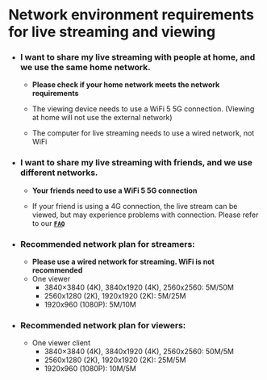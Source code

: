 # Network environment requirements for live streaming and viewing

- ### I want to share my live streaming with people at home, and we use the same home network.

    - **Please check if your home network meets the network requirements**

    - The viewing device needs to use a WiFi 5 5G connection. (Viewing at home will not use the external network)
    - The computer for live streaming needs to use a wired network, not WiFi

- ### I want to share my live streaming with friends, and we use different networks.

    - **Your friends need to use a WiFi 5 5G connection**

    - If your friend is using a 4G connection, the live stream can be viewed, but may experience problems with connection. Please refer to our **[`FAQ`](/Docs/FAQ.md)**



- ### **Recommended network plan for streamers:**  
    - **Please use a wired network for streaming. WiFi is not recommended** 
    - One viewer
        - 3840×3840 (4K), 3840x1920 (4K), 2560x2560: 5M/50M
        - 2560x1280 (2K), 1920x1920 (2K): 5M/25M
        - 1920x960 (1080P): 5M/10M

- ### **Recommended network plan for viewers:**  
    - One viewer client
        - 3840×3840 (4K), 3840x1920 (4K), 2560x2560: 50M/5M
        - 2560x1280 (2K), 1920x1920 (2K): 25M/5M
        - 1920x960 (1080P): 10M/5M
